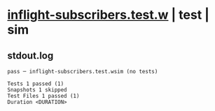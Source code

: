 # [inflight-subscribers.test.w](../../../../../examples/tests/valid/inflight-subscribers.test.w) | test | sim

## stdout.log
```log
pass ─ inflight-subscribers.test.wsim (no tests)

Tests 1 passed (1)
Snapshots 1 skipped
Test Files 1 passed (1)
Duration <DURATION>
```

